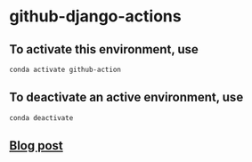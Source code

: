 # github-django-actions

## To activate this environment, use

``` Bash
conda activate github-action
```

## To deactivate an active environment, use

``` Bash
conda deactivate
```

## [Blog post](https://medium.com/intelligentmachines/github-actions-end-to-end-ci-cd-pipeline-for-django-5d48d6f00abf)

